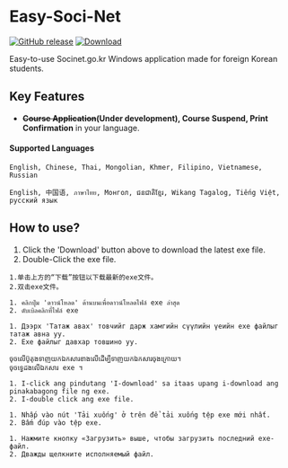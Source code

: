# Easy-Soci-Net
[![GitHub release](https://img.shields.io/github/release/eungangku/Easy-Soci-Net?include_prereleases=&sort=semver)](https://github.com/eungangku/Easy-Soci-Net/releases/)
[![Download](https://img.shields.io/badge/Download-2ea44f)](https://eungangku.github.io/Easy-Soci-Net/download.html)

Easy-to-use Socinet.go.kr Windows application made for foreign Korean students. 

## Key Features
- **~~Course Application~~(Under development), Course Suspend, Print Confirmation** in your language.

#### Supported Languages
```
English, Chinese, Thai, Mongolian, Khmer, Filipino, Vietnamese, Russian

English, 中国语, ภาษาไทย, Монгол, ជនជាតិខ្មែរ, Wikang Tagalog, Tiếng Việt, русский язык
```
## How to use?
1. Click the 'Download' button above to download the latest exe file.
2. Double-Click the exe file.

```
1.单击上方的“下载”按钮以下载最新的exe文件。
2.双击exe文件。

1. คลิกปุ่ม 'ดาวน์โหลด' ด้านบนเพื่อดาวน์โหลดไฟล์ exe ล่าสุด
2. ดับเบิลคลิกที่ไฟล์ exe

1. Дээрх 'Татаж авах' товчийг дарж хамгийн сүүлийн үеийн exe файлыг татаж авна уу.
2. Exe файлыг давхар товшино уу.

ចុចលើប៊ូតុងទាញយកឯកសារខាងលើដើម្បីទាញយកឯកសារចុងក្រោយ។
ចុចទ្វេដងលើឯកសារ exe ។

1. I-click ang pindutang 'I-download' sa itaas upang i-download ang pinakabagong file ng exe.
2. I-double click ang exe file.

1. Nhấp vào nút 'Tải xuống' ở trên để tải xuống tệp exe mới nhất.
2. Bấm đúp vào tệp exe.

1. Нажмите кнопку «Загрузить» выше, чтобы загрузить последний exe-файл.
2. Дважды щелкните исполняемый файл.
```
